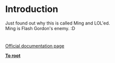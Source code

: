 # Introduction




<div class="phpcode"><span class="html">
Just found out why this is called Ming and LOL&apos;ed.<br>Ming is Flash Gordon&apos;s enemy. :D</span>
</div>
  

#

[Official documentation page](https://www.php.net/manual/en/intro.ming.php)

**[To root](/README.md)**
